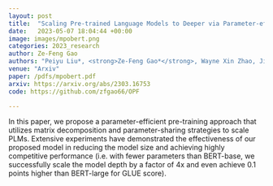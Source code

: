 ```yaml
---
layout: post
title:  "Scaling Pre-trained Language Models to Deeper via Parameter-efficient Architecture"
date:   2023-05-07 18:04:44 +00:00
image: images/mpobert.png
categories: 2023_research
author: Ze-Feng Gao
authors: "Peiyu Liu*, <strong>Ze-Feng Gao*</strong>, Wayne Xin Zhao, Ji-Rong Wen"
venue: "Arxiv"
paper: /pdfs/mpobert.pdf
arxiv: https://arxiv.org/abs/2303.16753
code: https://github.com/zfgao66/OPF

---
```

In this paper, we propose a parameter-efficient pre-training approach that utilizes matrix decomposition and parameter-sharing strategies to scale PLMs. Extensive experiments have demonstrated the effectiveness of our proposed model in reducing the model size and achieving highly competitive performance (i.e. with fewer parameters than BERT-base, we successfully scale the model depth by a factor of 4x and even achieve 0.1 points higher than BERT-large for GLUE score).